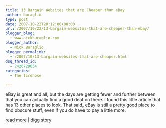 ```yaml
---
title: 13 Bargain Websites that are Cheaper than eBay
author: buraglio
type: post
date: 2007-10-22T20:12:00+00:00
url: /2007/10/22/13-bargain-websites-that-are-cheaper-than-ebay/
blogger_blog:
  - www.nickburaglio.com
blogger_author:
  - Nick Buraglio
blogger_permalink:
  - /2007/10/13-bargain-websites-that-are-cheaper.html
dsq_thread_id:
  - 2426729854
categories:
  - The firehose

---
```

eBay is great and all, but the days are getting fewer and further between that you can actually find a good deal on there. I found this little article that has 13 other places to look. That said, eBay is still a pretty good place to find obscure stuff, even if you do have to pay a little more. 

[read more][1] | [digg story][2]

 [1]: http://www.makeuseof.com/tag/13-bargain-websites-that-are-cheaper-than-ebay/
 [2]: http://digg.com/tech_deals/13_Bargain_Websites_that_are_Cheaper_than_eBay